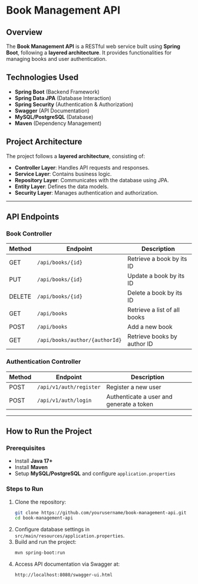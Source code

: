 # Book Management API

## Overview

The **Book Management API** is a RESTful web service built using **Spring Boot**, following a **layered architecture**. It provides functionalities for managing books and user authentication.

## Technologies Used

- **Spring Boot** (Backend Framework)
- **Spring Data JPA** (Database Interaction)
- **Spring Security** (Authentication & Authorization)
- **Swagger** (API Documentation)
- **MySQL/PostgreSQL** (Database)
- **Maven** (Dependency Management)

## Project Architecture

The project follows a **layered architecture**, consisting of:

- **Controller Layer**: Handles API requests and responses.
- **Service Layer**: Contains business logic.
- **Repository Layer**: Communicates with the database using JPA.
- **Entity Layer**: Defines the data models.
- **Security Layer**: Manages authentication and authorization.

---

## API Endpoints

### Book Controller

| Method | Endpoint                       | Description                  |
| ------ | ------------------------------ | ---------------------------- |
| GET    | `/api/books/{id}`              | Retrieve a book by its ID    |
| PUT    | `/api/books/{id}`              | Update a book by its ID      |
| DELETE | `/api/books/{id}`              | Delete a book by its ID      |
| GET    | `/api/books`                   | Retrieve a list of all books |
| POST   | `/api/books`                   | Add a new book               |
| GET    | `/api/books/author/{authorId}` | Retrieve books by author ID  |

### Authentication Controller

| Method | Endpoint                | Description                              |
| ------ | ----------------------- | ---------------------------------------- |
| POST   | `/api/v1/auth/register` | Register a new user                      |
| POST   | `/api/v1/auth/login`    | Authenticate a user and generate a token |

---

## How to Run the Project

### Prerequisites

- Install **Java 17+**
- Install **Maven**
- Setup **MySQL/PostgreSQL** and configure `application.properties`

### Steps to Run

1. Clone the repository:
   ```sh
   git clone https://github.com/yourusername/book-management-api.git
   cd book-management-api
   ```
2. Configure database settings in `src/main/resources/application.properties`.
3. Build and run the project:
   ```sh
   mvn spring-boot:run
   ```
4. Access API documentation via Swagger at:
   ```
   http://localhost:8080/swagger-ui.html
   ```



